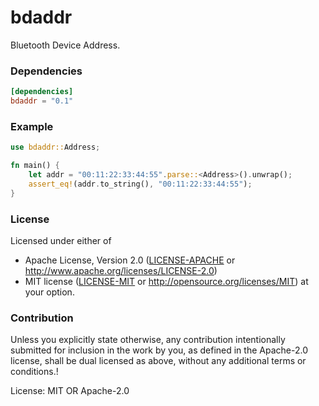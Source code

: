 # bdaddr

Bluetooth Device Address.

### Dependencies

```toml
[dependencies]
bdaddr = "0.1"
```

### Example

```rust
use bdaddr::Address;

fn main() {
    let addr = "00:11:22:33:44:55".parse::<Address>().unwrap();
    assert_eq!(addr.to_string(), "00:11:22:33:44:55");
}
```

### License

Licensed under either of
* Apache License, Version 2.0
  ([LICENSE-APACHE](LICENSE-APACHE) or http://www.apache.org/licenses/LICENSE-2.0)
* MIT license
  ([LICENSE-MIT](LICENSE-MIT) or http://opensource.org/licenses/MIT)
at your option.

### Contribution

Unless you explicitly state otherwise, any contribution intentionally submitted
for inclusion in the work by you, as defined in the Apache-2.0 license, shall be
dual licensed as above, without any additional terms or conditions.!

License: MIT OR Apache-2.0
